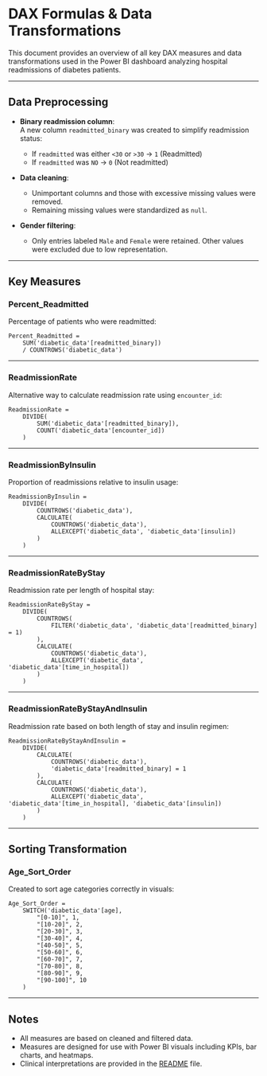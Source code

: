 
# DAX Formulas & Data Transformations

This document provides an overview of all key DAX measures and data transformations used in the Power BI dashboard analyzing hospital readmissions of diabetes patients.

---

## Data Preprocessing

- **Binary readmission column**:  
  A new column `readmitted_binary` was created to simplify readmission status:
  - If `readmitted` was either `<30` or `>30` → `1` (Readmitted)
  - If `readmitted` was `NO` → `0` (Not readmitted)

- **Data cleaning**:
  - Unimportant columns and those with excessive missing values were removed.
  - Remaining missing values were standardized as `null`.

- **Gender filtering**:
  - Only entries labeled `Male` and `Female` were retained. Other values were excluded due to low representation.

---

## Key Measures

### Percent_Readmitted
Percentage of patients who were readmitted:
```DAX
Percent_Readmitted = 
    SUM('diabetic_data'[readmitted_binary]) 
    / COUNTROWS('diabetic_data')
```

---

### ReadmissionRate
Alternative way to calculate readmission rate using `encounter_id`:
```DAX
ReadmissionRate = 
    DIVIDE(
        SUM('diabetic_data'[readmitted_binary]),
        COUNT('diabetic_data'[encounter_id])
    )
```

---

### ReadmissionByInsulin
Proportion of readmissions relative to insulin usage:
```DAX
ReadmissionByInsulin = 
    DIVIDE(
        COUNTROWS('diabetic_data'), 
        CALCULATE(
            COUNTROWS('diabetic_data'), 
            ALLEXCEPT('diabetic_data', 'diabetic_data'[insulin])
        )
    )
```

---

### ReadmissionRateByStay
Readmission rate per length of hospital stay:
```DAX
ReadmissionRateByStay = 
    DIVIDE(
        COUNTROWS(
            FILTER('diabetic_data', 'diabetic_data'[readmitted_binary] = 1)
        ),
        CALCULATE(
            COUNTROWS('diabetic_data'), 
            ALLEXCEPT('diabetic_data', 'diabetic_data'[time_in_hospital])
        )
    )
```

---

### ReadmissionRateByStayAndInsulin
Readmission rate based on both length of stay and insulin regimen:
```DAX
ReadmissionRateByStayAndInsulin = 
    DIVIDE(
        CALCULATE(
            COUNTROWS('diabetic_data'),
            'diabetic_data'[readmitted_binary] = 1
        ),
        CALCULATE(
            COUNTROWS('diabetic_data'),
            ALLEXCEPT('diabetic_data', 'diabetic_data'[time_in_hospital], 'diabetic_data'[insulin])
        )
    )
```

---

##  Sorting Transformation

### Age_Sort_Order
Created to sort age categories correctly in visuals:
```DAX
Age_Sort_Order = 
    SWITCH('diabetic_data'[age],
        "[0-10]", 1,
        "[10-20]", 2,
        "[20-30]", 3,
        "[30-40]", 4,
        "[40-50]", 5,
        "[50-60]", 6,
        "[60-70]", 7,
        "[70-80]", 8,
        "[80-90]", 9,
        "[90-100]", 10
    )
```

---

## Notes

- All measures are based on cleaned and filtered data.
- Measures are designed for use with Power BI visuals including KPIs, bar charts, and heatmaps.
- Clinical interpretations are provided in the [README](./README.md) file.
